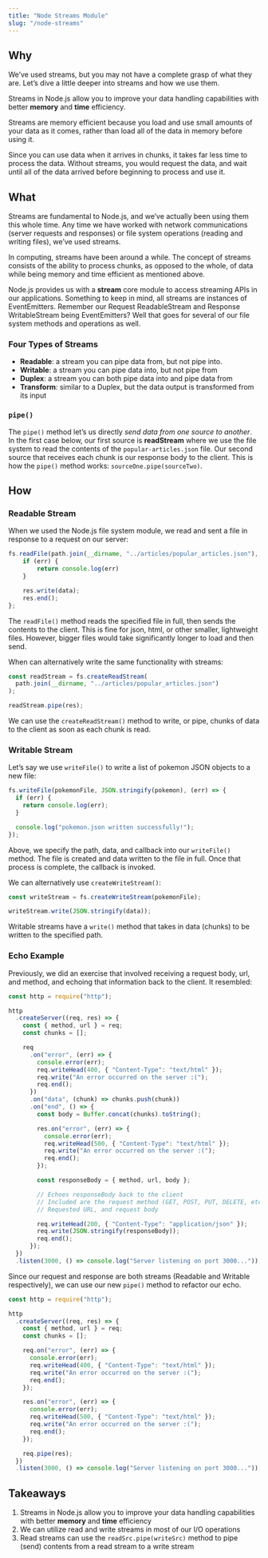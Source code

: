 ```yaml
---
title: "Node Streams Module"
slug: "/node-streams"
---
```


## Why

We’ve used streams, but you may not have a complete grasp of what they are. Let’s dive a little deeper into streams and how we use them.

Streams in Node.js allow you to improve your data handling capabilities with better **memory** and **time** efficiency.

Streams are memory efficient because you load and use small amounts of your data as it comes, rather than load all of the data in memory before using it.

Since you can use data when it arrives in chunks, it takes far less time to process the data. Without streams, you would request the data, and wait until all of the data arrived before beginning to process and use it.

## What

Streams are fundamental to Node.js, and we’ve actually been using them this whole time. Any time we have worked with network communications (server requests and responses) or file system operations (reading and writing files), we’ve used streams.

In computing, streams have been around a while. The concept of streams consists of the ability to process chunks, as opposed to the whole, of data while being memory and time efficient as mentioned above.

Node.js provides us with a **stream** core module to access streaming APIs in our applications. Something to keep in mind, all streams are instances of EventEmitters. Remember our Request ReadableStream and Response WritableStream being EventEmitters? Well that goes for several of our file system methods and operations as well.

### Four Types of Streams

- **Readable**: a stream you can pipe data from, but not pipe into.
- **Writable**: a stream you can pipe data into, but not pipe from
- **Duplex**: a stream you can both pipe data into and pipe data from
- **Transform**: similar to a Duplex, but the data output is transformed from its input

### `pipe()`

The `pipe()` method let’s us directly _send data from one source to another_. In the first case below, our first source is **readStream** where we use the file system to read the contents of the `popular-articles.json` file. Our second source that receives each chunk is our response body to the client. This is how the `pipe()` method works: `sourceOne.pipe(sourceTwo)`.

## How

### Readable Stream

When we used the Node.js file system module, we read and sent a file in response to a request on our server:

```js
fs.readFile(path.join(__dirname, "../articles/popular_articles.json"), (err, data) => {
    if (err) {
        return console.log(err)
    }

    res.write(data);
    res.end();
};
```

The `readFile()` method reads the specified file in full, then sends the contents to the client. This is fine for json, html, or other smaller, lightweight files. However, bigger files would take significantly longer to load and then send.

When can alternatively write the same functionality with streams:

```js
const readStream = fs.createReadStream(
  path.join(__dirname, "../articles/popular_articles.json")
);

readStream.pipe(res);
```

We can use the `createReadStream()` method to write, or pipe, chunks of data to the client as soon as each chunk is read.

### Writable Stream

Let’s say we use `writeFile()` to write a list of pokemon JSON objects to a new file:

```js
fs.writeFile(pokemonFile, JSON.stringify(pokemon), (err) => {
  if (err) {
    return console.log(err);
  }

  console.log("pokemon.json written successfully!");
});
```

Above, we specify the path, data, and callback into our `writeFile()` method. The file is created and data written to the file in full. Once that process is complete, the callback is invoked.

We can alternatively use `createWriteStream()`:

```js
const writeStream = fs.createWriteStream(pokemonFile);

writeStream.write(JSON.stringify(data));
```

Writable streams have a `write()` method that takes in data (chunks) to be written to the specified path.

### Echo Example

Previously, we did an exercise that involved receiving a request body, url, and method, and echoing that information back to the client. It resembled:

```js
const http = require("http");

http
  .createServer((req, res) => {
    const { method, url } = req;
    const chunks = [];

    req
      .on("error", (err) => {
        console.error(err);
        req.writeHead(400, { "Content-Type": "text/html" });
        req.write("An error occurred on the server :(");
        req.end();
      })
      .on("data", (chunk) => chunks.push(chunk))
      .on("end", () => {
        const body = Buffer.concat(chunks).toString();

        res.on("error", (err) => {
          console.error(err);
          req.writeHead(500, { "Content-Type": "text/html" });
          req.write("An error occurred on the server :(");
          req.end();
        });

        const responseBody = { method, url, body };

        // Echoes responseBody back to the client
        // Included are the request method (GET, POST, PUT, DELETE, etc)
        // Requested URL, and request body

        req.writeHead(200, { "Content-Type": "application/json" });
        req.write(JSON.stringify(responseBody));
        req.end();
      });
  })
  .listen(3000, () => console.log("Server listening on port 3000..."));
```

Since our request and response are both streams (Readable and Writable respectively), we can use our new `pipe()` method to refactor our echo.

```js
const http = require("http");

http
  .createServer((req, res) => {
    const { method, url } = req;
    const chunks = [];

    req.on("error", (err) => {
      console.error(err);
      req.writeHead(400, { "Content-Type": "text/html" });
      req.write("An error occurred on the server :(");
      req.end();
    });

    res.on("error", (err) => {
      console.error(err);
      req.writeHead(500, { "Content-Type": "text/html" });
      req.write("An error occurred on the server :(");
      req.end();
    });

    req.pipe(res);
  })
  .listen(3000, () => console.log("Server listening on port 3000..."));
```

## Takeaways

1. Streams in Node.js allow you to improve your data handling capabilities with better **memory** and **time** efficiency
2. We can utilize read and write streams in most of our I/O operations
3. Read streams can use the `readSrc.pipe(writeSrc)` method to pipe (send) contents from a read stream to a write stream
